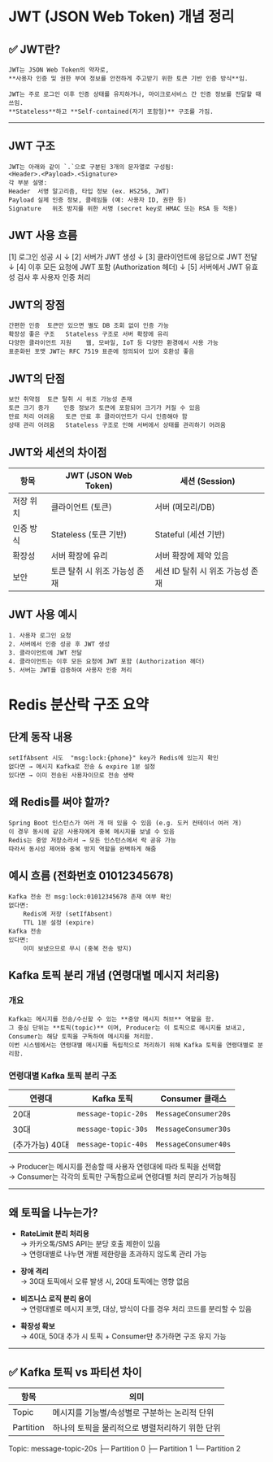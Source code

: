 # JWT (JSON Web Token) 개념 정리

## ✅ JWT란?

    JWT는 JSON Web Token의 약자로,  
    **사용자 인증 및 권한 부여 정보를 안전하게 주고받기 위한 토큰 기반 인증 방식**임.
    
    JWT는 주로 로그인 이후 인증 상태를 유지하거나, 마이크로서비스 간 인증 정보를 전달할 때 쓰임.  
    **Stateless**하고 **Self-contained(자기 포함형)** 구조를 가짐.

---

## JWT 구조
    JWT는 아래와 같이 `.`으로 구분된 3개의 문자열로 구성됨:
    <Header>.<Payload>.<Signature>
    각 부분 설명:
    Header	서명 알고리즘, 타입 정보 (ex. HS256, JWT)
    Payload	실제 인증 정보, 클레임들 (예: 사용자 ID, 권한 등)
    Signature	위조 방지를 위한 서명 (secret key로 HMAC 또는 RSA 등 적용)

## JWT 사용 흐름
[1] 로그인 성공 시
     ↓
[2] 서버가 JWT 생성
     ↓
[3] 클라이언트에 응답으로 JWT 전달
     ↓
[4] 이후 모든 요청에 JWT 포함 (Authorization 헤더)
     ↓
[5] 서버에서 JWT 유효성 검사 후 사용자 인증 처리

## JWT의 장점
    간편한 인증	토큰만 있으면 별도 DB 조회 없이 인증 가능
    확장성 좋은 구조	Stateless 구조로 서버 확장에 유리
    다양한 클라이언트 지원	웹, 모바일, IoT 등 다양한 환경에서 사용 가능
    표준화된 포맷	JWT는 RFC 7519 표준에 정의되어 있어 호환성 좋음
## JWT의 단점
    보안 취약점	토큰 탈취 시 위조 가능성 존재
    토큰 크기 증가	인증 정보가 토큰에 포함되어 크기가 커질 수 있음
    만료 처리 어려움	토큰 만료 후 클라이언트가 다시 인증해야 함
    상태 관리 어려움	Stateless 구조로 인해 서버에서 상태를 관리하기 어려움

## JWT와 세션의 차이점
| 항목          | JWT (JSON Web Token) | 세션 (Session) |
|---------------|-----------------------|----------------|
| 저장 위치     | 클라이언트 (토큰)      | 서버 (메모리/DB) |
| 인증 방식     | Stateless (토큰 기반)   | Stateful (세션 기반) |
| 확장성        | 서버 확장에 유리        | 서버 확장에 제약 있음 |
| 보안          | 토큰 탈취 시 위조 가능성 존재 | 세션 ID 탈취 시 위조 가능성 존재 |

## JWT 사용 예시
    1. 사용자 로그인 요청
    2. 서버에서 인증 성공 후 JWT 생성
    3. 클라이언트에 JWT 전달
    4. 클라이언트는 이후 모든 요청에 JWT 포함 (Authorization 헤더)
    5. 서버는 JWT를 검증하여 사용자 인증 처리

# Redis 분산락 구조 요약
## 단계	동작 내용
    setIfAbsent 시도	"msg:lock:{phone}" key가 Redis에 있는지 확인
    없다면 → 메시지 Kafka로 전송 & expire 1분 설정
    있다면 → 이미 전송된 사용자이므로 전송 생략

## 왜 Redis를 써야 할까?
    Spring Boot 인스턴스가 여러 개 떠 있을 수 있음 (e.g. 도커 컨테이너 여러 개)
    이 경우 동시에 같은 사용자에게 중복 메시지를 보낼 수 있음
    Redis는 중앙 저장소라서 → 모든 인스턴스에서 락 공유 가능
    따라서 동시성 제어와 중복 방지 역할을 완벽하게 해줌

## 예시 흐름 (전화번호 01012345678)
    Kafka 전송 전 msg:lock:01012345678 존재 여부 확인
    없다면:
        Redis에 저장 (setIfAbsent)
        TTL 1분 설정 (expire)
    Kafka 전송
    있다면:
        이미 보냈으므로 무시 (중복 전송 방지)

## Kafka 토픽 분리 개념 (연령대별 메시지 처리용)

### 개요
    Kafka는 메시지를 전송/수신할 수 있는 **중앙 메시지 허브** 역할을 함.  
    그 중심 단위는 **토픽(topic)** 이며, Producer는 이 토픽으로 메시지를 보내고, 
    Consumer는 해당 토픽을 구독하여 메시지를 처리함.
    이번 시스템에서는 연령대별 메시지를 독립적으로 처리하기 위해 Kafka 토픽을 연령대별로 분리함.

### 연령대별 Kafka 토픽 분리 구조

| 연령대        | Kafka 토픽            | Consumer 클래스        |
|------------|------------------------|-------------------------|
| 20대        | `message-topic-20s`    | `MessageConsumer20s`    |
| 30대        | `message-topic-30s`    | `MessageConsumer30s`    |
| (추가가능) 40대 | `message-topic-40s` | `MessageConsumer40s` |

→ Producer는 메시지를 전송할 때 사용자 연령대에 따라 토픽을 선택함  
→ Consumer는 각각의 토픽만 구독함으로써 연령대별 처리 분리가 가능해짐

---

##  왜 토픽을 나누는가?

- **RateLimit 분리 처리용**  
  → 카카오톡/SMS API는 분당 호출 제한이 있음  
  → 연령대별로 나누면 개별 제한량을 초과하지 않도록 관리 가능

- **장애 격리**  
  → 30대 토픽에서 오류 발생 시, 20대 토픽에는 영향 없음

- **비즈니스 로직 분리 용이**  
  → 연령대별로 메시지 포맷, 대상, 방식이 다를 경우 처리 코드를 분리할 수 있음

- **확장성 확보**  
  → 40대, 50대 추가 시 토픽 + Consumer만 추가하면 구조 유지 가능

---

## ✅ Kafka 토픽 vs 파티션 차이

| 항목     | 의미 |
|----------|------|
| Topic    | 메시지를 기능별/속성별로 구분하는 논리적 단위 |
| Partition | 하나의 토픽을 물리적으로 병렬처리하기 위한 단위 |

Topic: message-topic-20s
 ├─ Partition 0
 ├─ Partition 1
 └─ Partition 2


